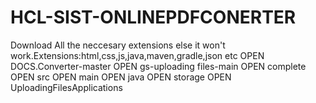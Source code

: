 # HCL-SIST-ONLINEPDFCONERTER
Download All the neccesary extensions else it won't work.Extensions:html,css,js,java,maven,gradle,json etc
OPEN DOCS.Converter-master
OPEN gs-uploading files-main
OPEN complete
OPEN src
OPEN main
OPEN java
OPEN storage
OPEN UploadingFilesApplications

